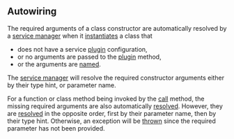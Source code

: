 ## Autowiring
The required arguments of a class constructor are automatically resolved by a [service manager](https://github.com/mvc5/mvc5/blob/master/src/Service/Manager.php) when it [instantiates](https://github.com/mvc5/mvc5/blob/master/src/Resolver/Build.php#L124) a class that

* does not have a service [plugin](#plugins) configuration,
* or no arguments are passed to the [plugin](https://github.com/mvc5/mvc5/blob/master/src/Resolver/Resolver.php#L251) method,
* or the arguments are <a href="#named-arguments">named</a>.

The [service manager](https://github.com/mvc5/mvc5/blob/master/src/Service/Manager.php) will resolve the required constructor arguments either by their type hint, or parameter name. 

For a function or class method being invoked by the [call](https://github.com/mvc5/mvc5/blob/master/src/Resolver/Resolver.php#L128) method, the missing required arguments are also automatically [resolved](https://github.com/mvc5/mvc5/blob/master/src/Signal.php). However, they are [resolved](https://github.com/mvc5/mvc5/blob/master/src/Signal.php) in the opposite order, first  by their parameter name, then by their type hint. Otherwise, an exception will be [thrown](https://github.com/mvc5/mvc5/blob/master/src/Signal.php#L72) since the required parameter has not been provided.


